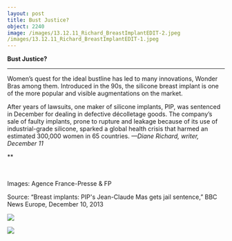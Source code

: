 ```yaml
---
layout: post
title: Bust Justice?
object: 2240
image: /images/13.12.11_Richard_BreastImplantEDIT-2.jpeg
/images/13.12.11_Richard_BreastImplantEDIT-1.jpeg
---
```

**Bust Justice?**

****

Women’s quest for the ideal bustline has led to many innovations, Wonder Bras among them. Introduced in the 90s, the silicone breast implant is one of the more popular and visible augmentations on the market.

After years of lawsuits, one maker of silicone implants, PIP, was sentenced in December for dealing in defective décolletage goods. The company’s sale of faulty implants, prone to rupture and leakage because of its use of industrial-grade silicone, sparked a global health crisis that harmed an estimated 300,000 women in 65 countries. *—Diane Richard, writer, December 11*

**

 

Images: Agence France-Presse & FP

Source: “Breast implants: PIP's Jean-Claude Mas gets jail sentence,” BBC News Europe, December 10, 2013 

![]({{siteurl.base}}/images/13.12.11_Richard_BreastImplantEDIT-2.jpeg)

![]({{siteurl.base}}/images/13.12.11_Richard_BreastImplantEDIT-1.jpeg)
